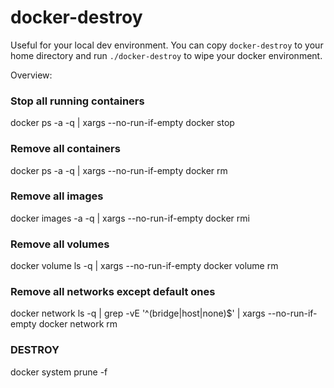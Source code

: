 # docker-destroy

Useful for your local dev environment. You can copy `docker-destroy` to your home directory and run `./docker-destroy` to wipe your docker environment. 

Overview: 

### Stop all running containers
docker ps -a -q | xargs --no-run-if-empty docker stop

### Remove all containers
docker ps -a -q | xargs --no-run-if-empty docker rm

### Remove all images
docker images -a -q | xargs --no-run-if-empty docker rmi

### Remove all volumes
docker volume ls -q | xargs --no-run-if-empty docker volume rm

### Remove all networks except default ones
docker network ls -q | grep -vE '^(bridge|host|none)$' | xargs --no-run-if-empty docker network rm

### DESTROY
docker system prune -f


